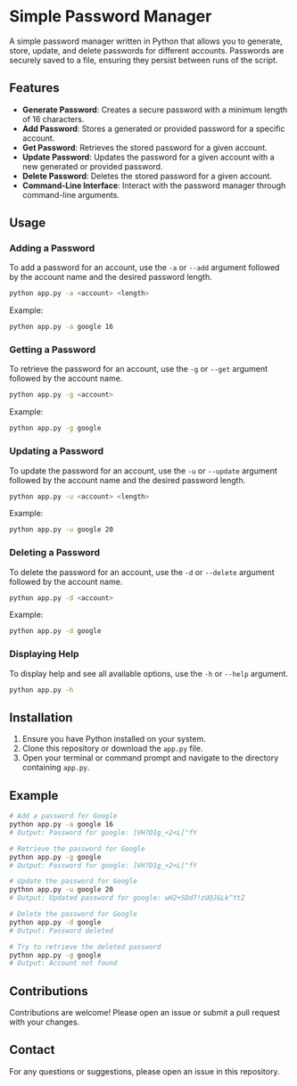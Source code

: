 # Simple Password Manager

A simple password manager written in Python that allows you to generate, store, update, and delete passwords for different accounts. Passwords are securely saved to a file, ensuring they persist between runs of the script.

## Features

- **Generate Password**: Creates a secure password with a minimum length of 16 characters.
- **Add Password**: Stores a generated or provided password for a specific account.
- **Get Password**: Retrieves the stored password for a given account.
- **Update Password**: Updates the password for a given account with a new generated or provided password.
- **Delete Password**: Deletes the stored password for a given account.
- **Command-Line Interface**: Interact with the password manager through command-line arguments.

## Usage

### Adding a Password

To add a password for an account, use the `-a` or `--add` argument followed by the account name and the desired password length.

```sh
python app.py -a <account> <length>
```

Example:

```sh
python app.py -a google 16
```

### Getting a Password

To retrieve the password for an account, use the `-g` or `--get` argument followed by the account name.

```sh
python app.py -g <account>
```

Example:

```sh
python app.py -g google
```

### Updating a Password

To update the password for an account, use the `-u` or `--update` argument followed by the account name and the desired password length.

```sh
python app.py -u <account> <length>
```

Example:

```sh
python app.py -u google 20
```

### Deleting a Password

To delete the password for an account, use the `-d` or `--delete` argument followed by the account name.

```sh
python app.py -d <account>
```

Example:

```sh
python app.py -d google
```

### Displaying Help

To display help and see all available options, use the `-h` or `--help` argument.

```sh
python app.py -h
```

## Installation

1. Ensure you have Python installed on your system.
2. Clone this repository or download the `app.py` file.
3. Open your terminal or command prompt and navigate to the directory containing `app.py`.

## Example

```sh
# Add a password for Google
python app.py -a google 16
# Output: Password for google: ]VH?D1g_<2<L["fY

# Retrieve the password for Google
python app.py -g google
# Output: Password for google: ]VH?D1g_<2<L["fY

# Update the password for Google
python app.py -u google 20
# Output: Updated password for google: wH2+SDd7!zU@J&Lk^YtZ

# Delete the password for Google
python app.py -d google
# Output: Password deleted

# Try to retrieve the deleted password
python app.py -g google
# Output: Account not found
```


## Contributions

Contributions are welcome! Please open an issue or submit a pull request with your changes.

## Contact

For any questions or suggestions, please open an issue in this repository.

